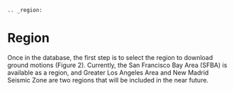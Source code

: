 ```{eval-rst}
.. _region:
```

# Region

Once in the database, the first step is to select the region to download ground motions (Figure 2).
Currently, the San Francisco Bay Area (SFBA) is available as a region, and Greater Los Angeles Area
and New Madrid Seismic Zone are two regions that will be included in the near future. 
